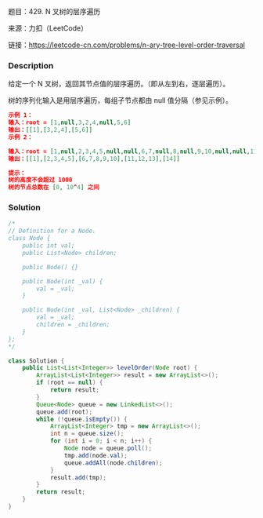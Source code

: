 题目：429. N 叉树的层序遍历

来源：力扣（LeetCode）

链接：https://leetcode-cn.com/problems/n-ary-tree-level-order-traversal


### Description

给定一个 N 叉树，返回其节点值的层序遍历。（即从左到右，逐层遍历）。

树的序列化输入是用层序遍历，每组子节点都由 null 值分隔（参见示例）。

 ```json
示例 1：
输入：root = [1,null,3,2,4,null,5,6]
输出：[[1],[3,2,4],[5,6]]
示例 2：

输入：root = [1,null,2,3,4,5,null,null,6,7,null,8,null,9,10,null,null,11,null,12,null,13,null,null,14]
输出：[[1],[2,3,4,5],[6,7,8,9,10],[11,12,13],[14]]

提示：
树的高度不会超过 1000
树的节点总数在 [0, 10^4] 之间
 ```

### Solution
```java
/*
// Definition for a Node.
class Node {
    public int val;
    public List<Node> children;

    public Node() {}

    public Node(int _val) {
        val = _val;
    }

    public Node(int _val, List<Node> _children) {
        val = _val;
        children = _children;
    }
};
*/

class Solution {
    public List<List<Integer>> levelOrder(Node root) {
        ArrayList<List<Integer>> result = new ArrayList<>();
        if (root == null) {
            return result;
        }
        Queue<Node> queue = new LinkedList<>();
        queue.add(root);
        while (!queue.isEmpty()) {
            ArrayList<Integer> tmp = new ArrayList<>();
            int n = queue.size();
            for (int i = 0; i < n; i++) {
                Node node = queue.poll();
                tmp.add(node.val);
                queue.addAll(node.children);
            }
            result.add(tmp);
        }
        return result;
    }
}
```

